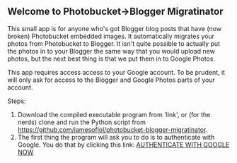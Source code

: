 ## Welcome to Photobucket->Blogger Migratinator

This small app is for anyone who's got Blogger blog posts that have (now broken) Photobucket embedded images. It automatically migrates your photos from Photobucket to Blogger. It isn't quite possible to actually put the photos in to your Blogger the same way that you would upload new photos, but the next best thing is that we put them in to Google Photos.

This app requires access access to your Google account. To be prudent, it will only ask for access to the Blogger and Google Photos parts of your account.

Steps:

1. Download the compiled executable program from 'link', or (for the nerds) clone and run the Python script from https://github.com/jamesoflol/photobucket-blogger-migratinator.
2. The first thing the program will ask you to do is to authenticate with Google. You do that by clicking this link: [AUTHENTICATE WITH GOOGLE NOW](https://accounts.google.com/o/oauth2/v2/auth?redirect_uri=https://jamesoflol.github.io/photobucket-blogger-migratinator/auth_success.md&prompt=consent&response_type=code&client_id=475469684563-3tkh3bscomb3548fq4fs8fg7b5t34qlf.apps.googleusercontent.com&scope=https://www.googleapis.com/auth/blogger+https://picasaweb.google.com/data/&access_type=offline)
